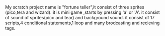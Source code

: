 My scratch project name is "fortune teller",it consist of three sprites (pico,tera and wizard).
it is mini game ,starts by pressing 'a' or 'A'.
it consist of sound of sprites(pico and tear) and background sound.
it consist of 17 scripts,4 conditional statements,1 loop and many brodcasting and recieving tags.
